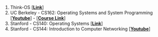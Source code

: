 

1. Think-OS [[__Link__](https://github.com/AllenDowney/ThinkOS)]
2. UC Berkeley - CS162: Operating Systems and System Programming [[__Youtube__](https://www.youtube.com/playlist?list=PL--jIyXjDXf6Q4XA6q8RYnyChYzJ0K0F2)] - [[__Course Link__](https://inst.eecs.berkeley.edu/~cs162/fa15/)]
3. Stanford - CS140: Operating Systems [[__Link__](https://web.stanford.edu/~ouster/cgi-bin/cs140-winter16/info.php)]
4. Stanford - CS144: Introduction to Computer Networking [[__Youtube__](https://www.youtube.com/playlist?list=PLvFG2xYBrYAQCyz4Wx3NPoYJOFjvU7g2Z)]
